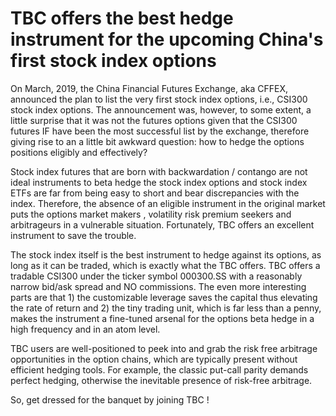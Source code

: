 # TBC offers the best hedge instrument for the upcoming China's  first stock index options

On March, 2019, the China Financial Futures Exchange, aka CFFEX, announced the plan to list the very first stock index options, i.e., CSI300 stock index options. The announcement was, however, to some extent, a little surprise that it was not the futures options given that the CSI300 futures IF have been the most successful list by  the exchange, therefore giving rise to an a little bit awkward question: how to hedge the options positions eligibly and effectively?

Stock index futures that are born with backwardation / contango are not ideal instruments to beta hedge the stock index options and stock index ETFs are far from being easy to short and bear discrepancies with the index. Therefore, the absence of an eligible instrument in the original market puts the options market makers , volatility risk premium seekers and arbitrageurs in a vulnerable situation. Fortunately, TBC offers an excellent instrument to save the trouble.

The stock index itself is the best instrument to hedge against its options, as long as it can be traded, which is exactly what the TBC offers. TBC offers a tradable CSI300 under the ticker symbol 000300.SS with a reasonably narrow bid/ask spread and NO commissions. The even more interesting parts are that 1) the customizable leverage saves the capital thus elevating the rate of return and 2) the tiny trading unit, which is far less than a penny, makes the instrument a fine-tuned arsenal for the options beta hedge in a high frequency and  in an atom level.

TBC users are well-positioned to  peek into and grab the risk free arbitrage opportunities in the option chains, which are typically present without efficient hedging tools. For example, the classic put-call parity demands perfect hedging, otherwise the inevitable presence of risk-free arbitrage.

So, get dressed for the banquet by joining TBC !
